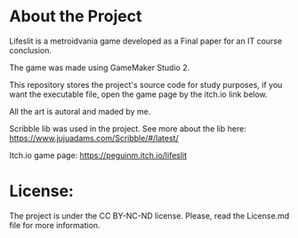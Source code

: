 <h1>About the Project</h1>

Lifeslit is a metroidvania game developed as a Final paper for an IT course conclusion.

The game was made using GameMaker Studio 2.

This repository stores the project's source code for study purposes, if you want the executable file, open the game page by the itch.io link below.

All the art is autoral and maded by me.

Scribble lib was used in the project. See more about the lib here: https://www.jujuadams.com/Scribble/#/latest/

Itch.io game page: https://peguinm.itch.io/lifeslit

<h1>License:</h1>

The project is under the CC BY-NC-ND license.
Please, read the License.md file for more information.


